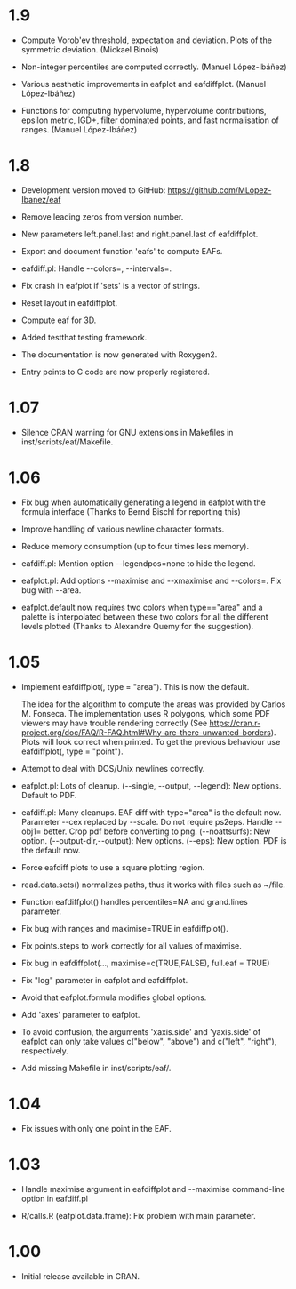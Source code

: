# 1.9 

* Compute Vorob'ev threshold, expectation and deviation. Plots of the symmetric
  deviation.
                                                              (Mickael Binois)
* Non-integer percentiles are computed correctly.
                                                         (Manuel López-Ibáñez)

* Various aesthetic improvements in eafplot and eafdiffplot.
                                                         (Manuel López-Ibáñez)

* Functions for computing hypervolume, hypervolume contributions, epsilon
  metric, IGD+, filter dominated points, and fast normalisation of ranges.
                                                         (Manuel López-Ibáñez)


# 1.8

* Development version moved to GitHub: https://github.com/MLopez-Ibanez/eaf

* Remove leading zeros from version number.

* New parameters left.panel.last and right.panel.last of eafdiffplot.

* Export and document function 'eafs' to compute EAFs.

* eafdiff.pl: Handle --colors=, --intervals=.
 
* Fix crash in eafplot if 'sets' is a vector of strings.

* Reset layout in eafdiffplot.

* Compute eaf for 3D.

* Added testthat testing framework.

* The documentation is now generated with Roxygen2.

* Entry points to C code are now properly registered.


# 1.07

* Silence CRAN warning for GNU extensions in Makefiles in
  inst/scripts/eaf/Makefile.


# 1.06

* Fix bug when automatically generating a legend in eafplot with the
  formula interface (Thanks to Bernd Bischl for reporting this)

* Improve handling of various newline character formats.

* Reduce memory consumption (up to four times less memory).

* eafdiff.pl: Mention option --legendpos=none to hide the legend.

* eafplot.pl: Add options --maximise and --xmaximise and --colors=.
  Fix bug with --area.

* eafplot.default now requires two colors when type=="area" and a
  palette is interpolated between these two colors for all the
  different levels plotted (Thanks to Alexandre Quemy for the suggestion).


# 1.05

* Implement eafdiffplot(, type = "area"). This is now the default. 

  The idea for the algorithm to compute the areas was provided by
  Carlos M. Fonseca.  The implementation uses R polygons, which some
  PDF viewers may have trouble rendering correctly (See
  https://cran.r-project.org/doc/FAQ/R-FAQ.html#Why-are-there-unwanted-borders).
  Plots will look correct when printed. To get the previous behaviour
  use eafdiffplot(, type = "point").
  
* Attempt to deal with DOS/Unix newlines correctly.

* eafplot.pl: Lots of cleanup.
  (--single, --output, --legend): New options.
  Default to PDF.

* eafdiff.pl: Many cleanups.
  EAF diff with type="area" is the default now.
  Parameter --cex replaced by --scale.
  Do not require ps2eps.
  Handle --obj1= better. Crop pdf before converting to png.
  (--noattsurfs): New option.
  (--output-dir,--output): New options.
  (--eps): New option. PDF is the default now.

* Force eafdiff plots to use a square plotting region.

* read.data.sets() normalizes paths, thus it works with files such as ~/file.

* Function eafdiffplot() handles percentiles=NA and grand.lines
  parameter.

* Fix bug with ranges and maximise=TRUE in eafdiffplot().

* Fix points.steps to work correctly for all values of maximise.

* Fix bug in  eafdiffplot(..., maximise=c(TRUE,FALSE), full.eaf = TRUE)

* Fix "log" parameter in eafplot and eafdiffplot.

* Avoid that eafplot.formula modifies global options.

* Add 'axes' parameter to eafplot.

* To avoid confusion, the arguments 'xaxis.side' and 'yaxis.side' of
  eafplot can only take values c("below", "above") and c("left",
  "right"), respectively.

* Add missing Makefile in inst/scripts/eaf/.

# 1.04

* Fix issues with only one point in the EAF.

# 1.03

* Handle maximise argument in eafdiffplot and --maximise command-line
  option in eafdiff.pl

* R/calls.R (eafplot.data.frame): Fix problem with main parameter.

# 1.00 

* Initial release available in CRAN.
